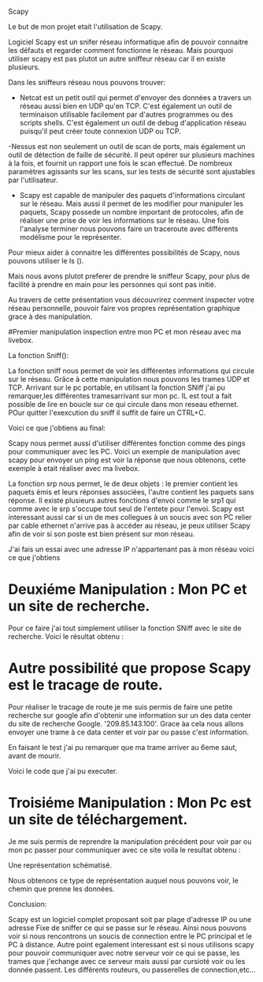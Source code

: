 Scapy

Le but de mon projet etait l'utilisation de Scapy.

Logiciel Scapy est un snifer réseau informatique afin de pouvoir connaitre les défauts et regarder comment fonctionne le réseau.
Mais pourquoi utiliser scapy est pas plutot un autre sniffeur réseau car il en existe plusieurs.

Dans les sniffeurs réseau nous pouvons trouver:

- Netcat est un petit outil qui permet d'envoyer des données a travers un réseau aussi bien en UDP qu'en TCP. C'est également un outil de terminaison
utilisable facilement par d'autres programmes ou des scripts shells.
C'est également un outil de debug d'application réseau puisqu'il peut créer toute connexion UDP ou TCP.

-Nessus est non seulement un outil de scan de ports, mais également un outil de détection de faille de sécurité.
Il peut opérer sur plusieurs machines à la fois, et fournit un rapport une fois le scan effectué.
De nombreux paramètres agissants sur les scans, sur les tests de sécurité sont ajustables par l'utilisateur.

- Scapy est capable de manipuler des paquets d'informations circulant sur le réseau. Mais aussi il permet de les modifier  pour manipuler les paquets,
Scapy possede un nombre important de protocoles, afin de réaliser une prise de voir les informations sur le réseau.
Une fois l'analyse terminer nous pouvons faire un traceroute avec différents modélisme pour le représenter.

Pour mieux aider à connaitre les différentes possibilités de Scapy, nous pouvons utiliser le ls ().

Mais nous avons plutot preferer de prendre le sniffeur Scapy, pour plus de facilité à prendre en main pour les personnes qui sont pas initié.

Au travers de cette présentation vous découvrirez comment inspecter votre réseau personnelle, pouvoir faire vos propres représentation graphique grace à des manipulation.


#Premier manipulation inspection entre mon PC et mon réseau avec ma livebox.

La fonction Sniff():

La fonction sniff nous permet de voir les différentes informations qui circule sur le réseau. Grâce à cette manipulation nous pouvons les trames UDP et TCP.
Arrivant sur le pc portable, en utilisant la fonction SNiff j'ai pu remarquer,les différentes tramesarrivant sur mon pc.
IL est tout a fait possible de lire en boucle sur ce qui circule dans mon reseau ethernet. POur quitter l'exexcution du sniff il suffit de faire un CTRL+C.

Voici ce que j'obtiens au final:





Scapy nous permet aussi d'utiliser différentes fonction comme des pings pour communiquer avec les PC.
 Voici un exemple de manipulation avec scapy pour envoyer un ping est voir la réponse que nous obtenons, cette exemple à etait réaliser avec ma livebox.




La fonction srp nous permet, le de deux objets : le premier contient les paquets émis et leurs réponses associées, l'autre contient les paquets sans réponse.
Il existe plusieurs autres fonctions d'envoi comme le srp1 qui comme avec le srp s'occupe tout seul de l'entete pour l'envoi.
Scapy est interessant aussi car si un de mes collegues à un soucis avec son PC relier par cable ethernet n'arrive pas à accéder au réseau,
je peux utiliser Scapy afin de voir si son poste est bien présent sur mon réseau.

J'ai fais un essai avec une adresse IP n'appartenant pas à mon réseau voici ce que  j'obtiens

# Deuxiéme Manipulation : Mon PC et un site de recherche.

Pour ce faire j'ai tout simplement utiliser la fonction SNiff avec le site de recherche. Voici le résultat obtenu :





# Autre possibilité que propose Scapy est le tracage de route. 
Pour réaliser le tracage de route je me suis permis de faire une petite recherche sur google afin d'obtenir une information sur un des data center du site de recherche Google.
'209.85.143.100'. Grace àa cela nous allons envoyer une trame à ce data center et voir par ou passe c'est information.

En faisant le test j'ai pu remarquer que ma trame arriver au 6eme saut, avant de mourir.

Voici le code que j'ai pu executer.







# Troisiéme Manipulation : Mon Pc est un site de téléchargement.
Je me suis permis de reprendre la manipulation précédent pour voir par ou mon pc passer pour communiquer avec ce site voila le resultat obtenu :






Une représentation  schématisé.


Nous obtenons ce type de représentation auquel nous pouvons voir, le chemin que prenne les données.

Conclusion:

Scapy est un logiciel complet proposant soit par plage d'adresse IP ou une adresse Fixe de sniffer ce qui se passe sur le réseau.
Ainsi nous pouvons voir si nous rencontrons un soucis de connection entre le PC principal et le PC à distance.
Autre point egalement interessant est si nous utilisons scapy pour pouvoir communiquer avec notre serveur voir ce qui se passe,
les trames que j'echange avec ce serveur mais aussi par cursioté voir ou les donnée passent. Les différents routeurs, ou passerelles de connection,etc...
